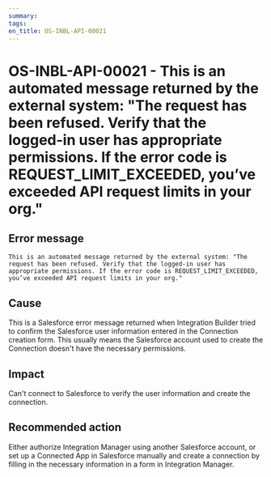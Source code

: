 ```yaml
---
summary:
tags:
en_title: OS-INBL-API-00021
---
```


# OS-INBL-API-00021 - This is an automated message returned by the external system: "The request has been refused. Verify that the logged-in user has appropriate permissions. If the error code is REQUEST_LIMIT_EXCEEDED, you’ve exceeded API request limits in your org."

## Error message

`This is an automated message returned by the external system: "The request has been refused. Verify that the logged-in user has appropriate permissions. If the error code is REQUEST_LIMIT_EXCEEDED, you’ve exceeded API request limits in your org."`

## Cause

This is a Salesforce error message returned when Integration Builder tried to confirm the Salesforce user information entered in the Connection creation form.
This usually means the Salesforce account used to create the Connection doesn't have the necessary permissions.

## Impact

Can't connect to Salesforce to verify the user information and create the connection.

## Recommended action

Either authorize Integration Manager using another Salesforce account, or set up a Connected App in Salesforce manually and create a connection by filling in the necessary information in a form in Integration Manager.
